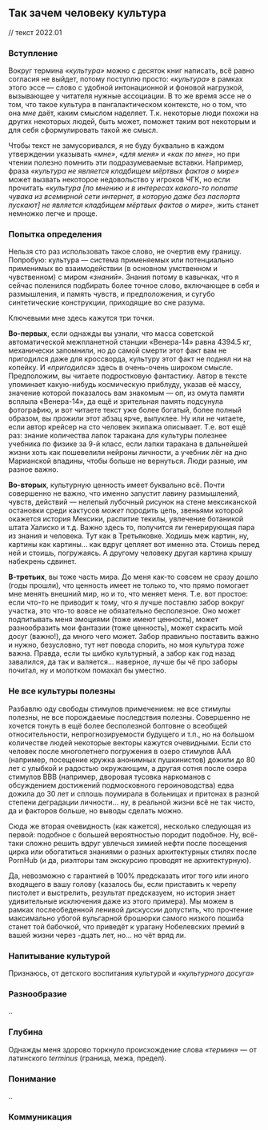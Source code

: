 ## Так зачем человеку культура

// текст 2022.01

### Вступление

Вокруг термина *«культура»* можно с десяток книг написать, всё равно согласия не выйдет, потому поступлю просто: *«культура»* в рамках этого эссе — слово с удобной интонационной и фоновой нагрузкой, вызывающее у читателя нужные ассоциации. В то же время эссе не о том, что такое культура в пангалактическом контексте, но о том, что она *мне* даёт, каким смыслом наделяет. Т.к. некоторые люди похожи на других некоторых людей, быть может, поможет таким вот некоторым и для себя сформулировать такой же смысл.

Чтобы текст не замусоривался, я не буду буквально в каждом утверждении указывать *«мне»*, *«для меня»* и *«как по мне»*, но при чтении полезно помнить эти подразумеваемые вставки. Например, фраза *«культура не является кладбищем мёртвых фактов о мире»* может вызвать некоторое недовольство у игроков ЧГК, но если прочитать *«культура [по мнению и в интересах какого-то noname чувака из всемирной сети интернет, в которую даже без паспорта пускают] не является кладбищем мёртвых фактов о мире»*, жить станет немножко легче и проще.

### Попытка определения

Нельзя сто раз использовать такое слово, не очертив ему границу. Попробую: культура — система применяемых или потенциально применимых во взаимодействии (в основном умственном и чувственном) с миром *«знаний»*. Знания потому в кавычках, что я сейчас поленился подбирать более точное слово, включающее в себя и размышления, и память чувств, и предположения, и сугубо синтетические конструкции, приходящие во сне разума.

Ключевыми мне здесь кажутся три точки.

**Во-первых**, если однажды вы узнали, что масса советской автоматической межпланетной станции «Венера-14» равна 4394.5 кг, механически запомнили, но до самой смерти этот факт вам не пригодился даже для кроссворда, культуру этот факт не поднял ни на копейку. И *«пригодился»* здесь в очень-очень широком смысле. Предположим, вы читаете подростковую фантастику. Автор в тексте упоминает какую-нибудь космическую приблуду, указав её массу, значение которой показалось вам знакомым — оп, из омута памяти всплыла «Венера-14», да ещё и зрительная память подсунула фотографию, и вот читаете текст уже более богатый, более полный образом, вы *прожили* этот абзац ярче, выпуклее. Ну или не читаете, если автор крейсер на сто человек экипажа описывает. Т.е. вот ещё раз: знание количества лапок таракана для культуры полезнее учебника по физике за 9-й класс, если лапки таракана в дальнейшей жизни хоть как пошевелили нейроны личности, а учебник лёг на дно Марианской впадины, чтобы больше не вернуться. Люди разные, им разное важно.

**Во-вторых**, культурную ценность имеет буквально всё. Почти совершенно не важно, что именно запустит лавину размышлений, чувств, действий — нелепый лубочный рисунок на стене мексиканской остановки среди кактусов *может* породить цепь, звеньями которой окажется история Мексики, распитие текилы, увлечение ботаникой штата Халиско и т.д. Важно здесь то, получится ли генерирующая пара из знания и человека. Тут как в Третьяковке. Ходишь меж картин, ну, картины как картины... как вдруг цепляет вот именно эта. Стоишь перед ней и стоишь, погружаясь. А другому человеку другая картина крышу набекрень сдвинет.

**В-третьих**, вы тоже часть мира. До меня как-то совсем не сразу дошло (годы прошли), что ценность имеет не только то, что прямо помогает мне менять внешний мир, но и то, что меняет меня. Т.е. вот простое: если что-то не приводит к тому, что я лучше поставлю забор вокруг участка, это что-то вовсе не обязательно бесполезное. Оно может подпитывать меня эмоциями (тоже имеют ценность), может разнообразить мои фантазии (тоже ценность), может скрасить мой досуг (важно!), да много чего может. Забор правильно поставить важно и нужно, безусловно, тут нет повода спорить, но моя культура *тоже* важна. Правда, если ты шибко культурный, а забор как год назад завалился, да так и валяется... наверное, лучше бы чё про заборы почитал, ну и молотком помахал бы уместно.

### Не все культуры полезны

Разбавлю оду свободы стимулов примечением: не все стимулы полезны, не все порождаемые последствия полезны. Совершенно не хочется тонуть в ещё более бесполезной болтовне о всеобщей относительности, непрогнозируемости будущего и т.п., но на большом количестве людей некоторые векторы кажутся очевидными. Если сто человек после многолетнего погружения в озеро стимулов AAA (например, посещение кружка анонимных пушкинистов) дожили до 80 лет с улыбкой и радостью окружающим, а другая сотня после озера стимулов BBB (например, дворовая тусовка наркоманов с обсуждением достижений подмосковного героиноводства) едва дожила до 30 лет и сплошь поумирала в больницах и притонах в разной степени деградации личности... ну, в реальной жизни всё не так чисто, да и факторов больше, но выводы сделать можно.

Сюда же вторая очевидность (как кажется), несколько следующая из первой: подобное с большей вероятностью породит подобное. Ну, всё-таки сложно решить вдруг увлечься химией нефти после посещения цирка или обогатиться знаниями о разных архитектурных стилях после PornHub (и да, риэлторы там экскурсию проводят не архитектурную).

Да, невозможно с гарантией в 100% предсказать итог того или иного входящего в вашу голову (казалось бы, если приставить к черепу пистолет и выстрелить, результат предсказуем, но история знает удивительные исключения даже из этого примера). Мы можем в рамках послеобеденной ленивой дискуссии допустить, что прочтение максимально убогой вульгарной брошюрки самого низкого пошиба станет той бабочкой, что приведёт к урагану Нобелевских премий в вашей жизни через -дцать лет, но... но чёт вряд ли.

### Напитывание культурой

Признаюсь, от детского воспитания культурой и *«культурного досуга»*

### Разнообразие

..

### Глубина

Однажды меня здорово торкнуло происхождение слова *«термин»* — от латинского *terminus* (граница, межа, предел).

### Понимание

..

### Коммуникация
